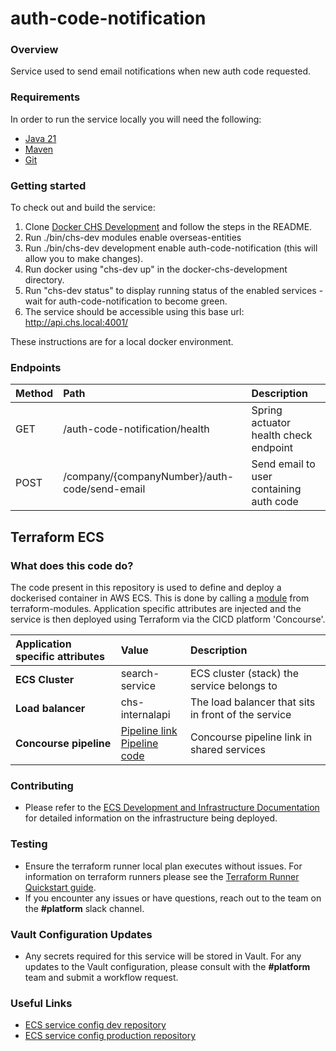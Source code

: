 # auth-code-notification

### Overview

Service used to send email notifications when new auth code requested.

### Requirements

In order to run the service locally you will need the following:

- [Java 21](https://www.oracle.com/java/technologies/downloads/#java21)
- [Maven](https://maven.apache.org/download.cgi)
- [Git](https://git-scm.com/downloads)

### Getting started

To check out and build the service:

1. Clone [Docker CHS Development](https://github.com/companieshouse/docker-chs-development) and follow the steps in the README.
2. Run ./bin/chs-dev modules enable overseas-entities
3. Run ./bin/chs-dev development enable auth-code-notification (this will allow you to make changes).
4. Run docker using "chs-dev up" in the docker-chs-development directory.
5. Run "chs-dev status" to display running status of the enabled services - wait for auth-code-notification to become green.
6. The service should be accessible using this base url: http://api.chs.local:4001/

These instructions are for a local docker environment.

### Endpoints

| Method | Path                                          | Description                             |
|:-------|:----------------------------------------------|:----------------------------------------|
| GET    | /auth-code-notification/health       | Spring actuator health check endpoint   |
| POST   | /company/{companyNumber}/auth-code/send-email | Send email to user containing auth code |

## Terraform ECS

### What does this code do?

The code present in this repository is used to define and deploy a dockerised container in AWS ECS.
This is done by calling a [module](https://github.com/companieshouse/terraform-modules/tree/main/aws/ecs) from terraform-modules. Application specific attributes are injected and the service is then deployed using Terraform via the CICD platform 'Concourse'.

Application specific attributes | Value                                | Description
:---------|:-----------------------------------------------------------------------------|:-----------
**ECS Cluster**        |search-service                                     | ECS cluster (stack) the service belongs to
**Load balancer**      |chs-internalapi                                           | The load balancer that sits in front of the service
**Concourse pipeline**     |[Pipeline link](https://ci-platform.companieshouse.gov.uk/teams/team-development/pipelines/auth-code-notification) <br> [Pipeline code](https://github.com/companieshouse/ci-pipelines/blob/master/pipelines/ssplatform/team-development/auth-code-notification)                                  | Concourse pipeline link in shared services

### Contributing

- Please refer to the [ECS Development and Infrastructure Documentation](https://companieshouse.atlassian.net/wiki/spaces/DEVOPS/pages/4390649858/Copy+of+ECS+Development+and+Infrastructure+Documentation+Updated) for detailed information on the infrastructure being deployed.

### Testing

- Ensure the terraform runner local plan executes without issues. For information on terraform runners please see the [Terraform Runner Quickstart guide](https://companieshouse.atlassian.net/wiki/spaces/DEVOPS/pages/1694236886/Terraform+Runner+Quickstart).
- If you encounter any issues or have questions, reach out to the team on the **#platform** slack channel.

### Vault Configuration Updates

- Any secrets required for this service will be stored in Vault. For any updates to the Vault configuration, please consult with the **#platform** team and submit a workflow request.

### Useful Links

- [ECS service config dev repository](https://github.com/companieshouse/ecs-service-configs-dev)
- [ECS service config production repository](https://github.com/companieshouse/ecs-service-configs-production)

